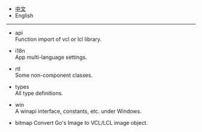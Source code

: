 * [中文](README.md)   
* English     

----  

* api  
Function import of vcl or lcl library.      

* i18n    
App multi-language settings.    

* rtl  
Some non-component classes.

* types  
All type definitions.  

* win  
A winapi interface, constants, etc. under Windows.  

* bitmap
Convert Go's Image to VCL/LCL image object.